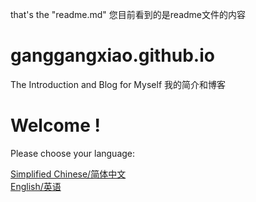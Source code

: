 that's the "readme.md"
您目前看到的是readme文件的内容  

# ganggangxiao.github.io
The Introduction and Blog for Myself
我的简介和博客  

# Welcome !
Please choose your language:  

[Simplified Chinese/简体中文](ganggangxiao.github.io/cn/index.html)  
[English/英语](ganggangxiao.github.io/en/index.html)
